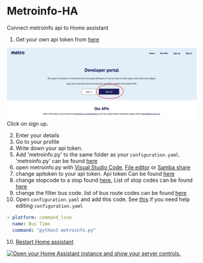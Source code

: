 # Metroinfo-HA
Connect metroinfo api to Home assistant

1. Get your own api token from [here](https://apidevelopers.metroinfo.co.nz)
<p class='img'>
  <img src='/images/Metroinfo-dev-webiste.jpeg' alt='Screenshot of the metroinfo Developer portal'>
  Click on sign up.
</p>

2. Enter your details
3. Go to your profile
4. Write down your api token. 
5. Add 'metroinfo.py' to the same folder as your `configuration.yaml`. 'metroinfo.py' can be found [here](/config/metroinfo.py)
6. open metroinfo.py with [Visual Studio Code](https://my.home-assistant.io/redirect/supervisor_addon/?addon=a0d7b954_vscode), [File editor](https://my.home-assistant.io/redirect/supervisor_addon/?addon=core_configurator) or [Samba share](https://my.home-assistant.io/redirect/supervisor_addon/?addon=core_samba)
7. change apitoken to your api token. Api token Can be found [here](https://apidevelopers.metroinfo.co.nz/profile)
8. change stopcode to a stop found [here.](https://go.metroinfo.co.nz/) List of stop codes can be found [here](/metroinfo-data/stops.txt)
9. change the filter bus code. list of bus route codes can be found [here](/metroinfo-data/routes.txt)
10. Open `configuration.yaml` and add this code. See [this](https://www.home-assistant.io/docs/configuration/#editing-configurationyaml) if you need help editing `configuration.yaml`
```yaml
- platform: command_line
  name: Bus Time
  command: "python3 metroinfo.py"
```

10. [Restart Home assistant](https://www.home-assistant.io/docs/configuration/#reloading-changes) 




<a href="https://my.home-assistant.io/redirect/server_controls/" target="_blank"><img src="https://my.home-assistant.io/badges/server_controls.svg" alt="Open your Home Assistant instance and show your server controls." /></a>
